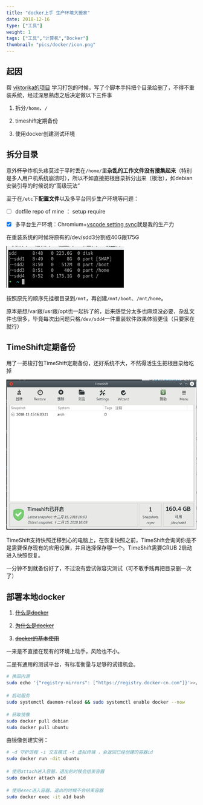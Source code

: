 ```yaml
---
title: "docker上手 生产环境大搬家"
date: 2018-12-16
type: ["工具"]
weight: 1
tags: ["工具","计算机","Docker"]
thumbnail: "pics/docker/icon.png"
---
```


## 起因
帮 [viktorika的项目](https://github.com/visnz/Webserver) 学习打包的时候，写了个脚本手抖把个目录给删了，不得不重装系统，经过深思熟虑之后决定做以下三件事

1. 拆分``/home``、``/``

2. timeshift定期备份

3. 使用docker创建测试环境

## 拆分目录

意外~~怀孕~~炸机头疼莫过于平时丢在``/home/``里**杂乱的工作文件没有搜集起来**（特别是多人用户机系统崩溃时），所以不如直接把根目录拆分出来（根治），如debian安装引导的时候说的“高级玩法”

至于在``/etc``下**配置文件**以及多平台同步生产环境等问题：

- [ ] dotfile repo of mine ： setup require

- [x] 多平台生产环境：Chromium+[vscode setting sync](https://visnz.github.io/post/gists/)就是我的生产力

在重装系统的时候将原有的/dev/sdd3分割成40G跟175G

![](/pics/docker/01.png)

按照原先的顺序先挂根目录到``/mnt``，再创建``/mnt/boot``、``/mnt/home``。

原本是想/var跟/usr跟/opt也一起拆了的，后来感觉分太多也麻烦没必要，杂乱文件也很多，毕竟每次出问题只格``/dev/sdd4``一件重装软件效果体验更佳（只要家在就行）

## TimeShift定期备份

用了一把梭打包TimeShift定期备份，还好系统不大，不然得活生生把根目录给吃掉

![](/pics/docker/02.png)

TimeShift支持快照迁移到心的电脑上，在恢复快照之前，TimeShift会询问你是不是需要保存现有的应用设置，并且选择保存哪一个。TimeShift需要GRUB 2启动进入快照恢复。

一分钟不到就备份好了，不过没有尝试做容灾测试（可不敢手贱再把目录删一次了）

## 部署本地docker

1. ~~[什么是docker](https://www.zhihu.com/question/28300645)~~

2. ~~[为什么是docker](https://yeasy.gitbooks.io/docker_practice/introduction/why.html)~~

3. ~~[docker的基本使用](https://yeasy.gitbooks.io/docker_practice/content/)~~

一来是不直接在现有的环境上动手，风险也不小。

二是有通用的测试平台，有标准衡量与足够的试错机会。

```bash
# 换国内源
sudo echo '{"registry-mirrors": ["https://registry.docker-cn.com"]}'>>/etc/docker/daemon.json

# 启动服务
sudo systemctl daemon-reload && sudo systemctl enable docker --now

# 获取镜像
sudo docker pull debian
sudo docker pull ubuntu
```

由镜像创建实例：
```bash
# -d 守护进程 -i 交互模式 -t 虚拟终端 ，会返回已经创建的容器id
sudo docker run -dit ubuntu

# 使用attach进入容器，退出的时候会结束容器
sudo docker attach a1d

# 使用exec进入容器，退出的时候不会结束容器
sudo docker exec -it a1d bash
```
